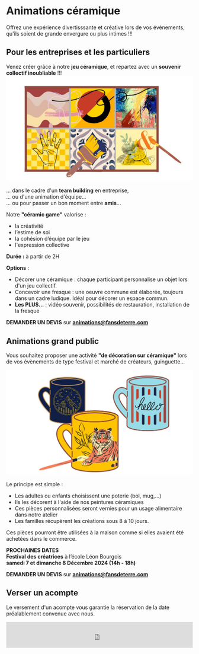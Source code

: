 # Animations céramique  
Offrez une expérience divertisssante et créative lors de vos évènements, qu'ils soient de grande envergure ou plus intimes !!!   

## Pour les entreprises et les particuliers       
Venez créer grâce à notre **jeu céramique**, et repartez avec un **souvenir collectif inoubliable** !!!  
<img src="/images/animation-poterie-fansdeterre-ceramique-colombes-paris.jpg" class="image-horiz">  

... dans le cadre d'un **team building** en entreprise,   
... ou d'une animation d'équipe...   
... ou pour passer un bon moment entre **amis**...  


Notre **"céramic game"** valorise :  
- la créativité  
- l’estime de soi  
- la cohésion d’équipe par le jeu  
- l'expression collective  

**Durée :** à partir de 2H  

**Options** :
- Décorer une céramique : chaque participant personnalise un objet lors d'un jeu collectif.   
- Concevoir une fresque : une oeuvre commune est élaborée, toujours dans un cadre ludique. Idéal pour décorer un espace commun.  
- **Les PLUS...** : vidéo souvenir, possibilités de restauration, installation de la fresque     

**DEMANDER UN DEVIS** sur **animations@fansdeterre.com**
   
## Animations grand public     
Vous souhaitez proposer une activité **"de décoration sur céramique"** lors de vos évènements de type festival et marché de créateurs, guinguette...  

<img src="/images/geste-animation-poterie-fansdeterre-ceramique-colombes-paris.jpg" class="image-horiz">   

Le principe est simple :  
- Les adultes ou enfants choisissent une poterie (bol, mug,...)    
- Ils les décorent à l'aide de nos peintures céramiques   
- Ces pièces personnalisées seront vernies pour un usage alimentaire dans notre atelier   
- Les familles récupèrent les créations sous 8 à 10 jours.   

Ces pièces pourront être utilisées à la maison comme si elles avaient été achetées dans le commerce.    

**PROCHAINES DATES**  
**Festival des créatrices** à l’école Léon Bourgois   
**samedi 7 et dimanche 8 Décembre 2024 (14h - 18h)**    

**DEMANDER UN DEVIS** sur **animations@fansdeterre.com**       


## Verser un acompte 
Le versement d'un acompte vous garantie la réservation de la date préalablement convenue avec nous.   
 
<iframe id="haWidget" allowtransparency="true" src="https://www.helloasso.com/associations/fans-de-terre/evenements/cadeaux-animations-expos/widget-bouton" style="width: 100%; height: 70px; border: none;"></iframe>

